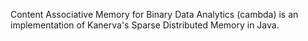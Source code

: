 Content Associative Memory for Binary Data Analytics (cambda) is an implementation of Kanerva's Sparse Distributed Memory in Java.
